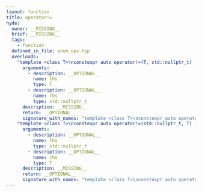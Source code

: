 ```yaml
---
layout: function
title: operator!=
hyde:
  owner: __MISSING__
  brief: __MISSING__
  tags:
    - function
  defined_in_file: enum_ops.hpp
  overloads:
    "template <class T>\nconstexpr auto operator!=(T, std::nullptr_t) -> stlab::implementation::enable_if_bitmask_or_arithmetic<T, bool>":
      arguments:
        - description: __OPTIONAL__
          name: lhs
          type: T
        - description: __OPTIONAL__
          name: rhs
          type: std::nullptr_t
      description: __MISSING__
      return: __OPTIONAL__
      signature_with_names: "template <class T>\nconstexpr auto operator!=(T lhs, std::nullptr_t rhs) -> stlab::implementation::enable_if_bitmask_or_arithmetic<T, bool>"
    "template <class T>\nconstexpr auto operator!=(std::nullptr_t, T) -> stlab::implementation::enable_if_bitmask_or_arithmetic<T, bool>":
      arguments:
        - description: __OPTIONAL__
          name: lhs
          type: std::nullptr_t
        - description: __OPTIONAL__
          name: rhs
          type: T
      description: __MISSING__
      return: __OPTIONAL__
      signature_with_names: "template <class T>\nconstexpr auto operator!=(std::nullptr_t lhs, T rhs) -> stlab::implementation::enable_if_bitmask_or_arithmetic<T, bool>"
---
```

